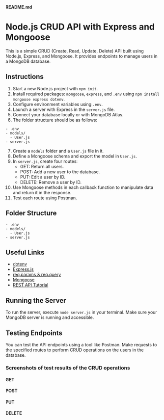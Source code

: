 **README.md**

# Node.js CRUD API with Express and Mongoose

This is a simple CRUD (Create, Read, Update, Delete) API built using Node.js, Express, and Mongoose. It provides endpoints to manage users in a MongoDB database.

## Instructions

1. Start a new Node.js project with `npm init`.
2. Install required packages: `mongoose`, `express`, and `.env` using `npm install mongoose express dotenv`.
3. Configure environment variables using `.env`.
4. Launch a server with Express in the `server.js` file.
5. Connect your database locally or with MongoDB Atlas.
6. The folder structure should be as follows:

```
- .env
- models/
  - User.js
- server.js
```

7. Create a `models` folder and a `User.js` file in it.
8. Define a Mongoose schema and export the model in `User.js`.
9. In `server.js`, create four routes:
   - GET: Return all users.
   - POST: Add a new user to the database.
   - PUT: Edit a user by ID.
   - DELETE: Remove a user by ID.
10. Use Mongoose methods in each callback function to manipulate data and return it in the response.
11. Test each route using Postman.

## Folder Structure

```
- .env
- models/
  - User.js
- server.js
```

## Useful Links

- [dotenv](https://www.npmjs.com/package/dotenv)
- [Express.js](https://expressjs.com/)
- [req.params & req.query](https://coursework.vschool.io/express-params-and-query/)
- [Mongoose](https://mongoosejs.com/)
- [REST API Tutorial](https://www.youtube.com/watch?v=SLwpqD8n3d0)

## Running the Server

To run the server, execute `node server.js` in your terminal. Make sure your MongoDB server is running and accessible.

## Testing Endpoints

You can test the API endpoints using a tool like Postman. Make requests to the specified routes to perform CRUD operations on the users in the database.

### Screenshots of test results of the CRUD operations
#### GET
#### POST
#### PUT
#### DELETE
